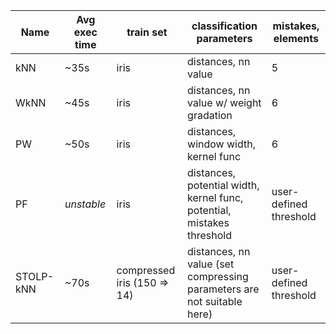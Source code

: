 | Name      | Avg exec time | train set                   | classification parameters                                               | mistakes, elements     |
|-----------|---------------|-----------------------------|-------------------------------------------------------------------------|------------------------|
| kNN       | ~35s          | iris                        | distances, nn value                                                     | 5                      |
| WkNN      | ~45s          | iris                        | distances, nn value w/ weight gradation                                 | 6                      |
| PW        | ~50s          | iris                        | distances, window width, kernel func                                    | 6                      |
| PF        | *unstable*    | iris                        | distances, potential width, kernel func, potential, mistakes threshold  | user-defined threshold |
| STOLP-kNN | ~70s          | compressed iris (150 => 14) | distances, nn value (set compressing parameters are not suitable here)  | user-defined threshold |
